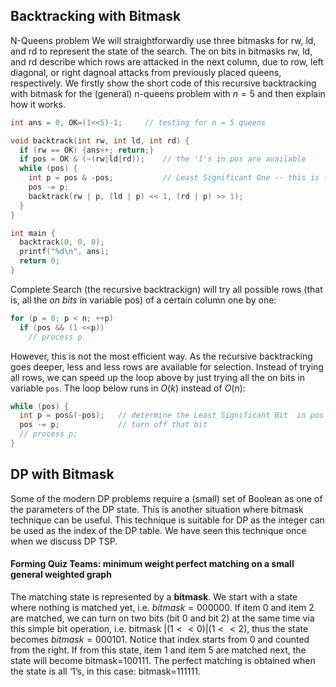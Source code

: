 ## Backtracking with Bitmask
N-Queens problem
We will straightforwardly use three bitmasks for rw, ld, and rd to represent the state of the search.
The on bits in bitmasks rw, ld, and rd describe which rows are attacked in the next column, due to row, left diagonal, or right dagnoal attacks from previously placed queens, respectively.
We firstly show the short code of this recursive backtracking with bitmask for the (general) n-queens problem with $n = 5$ and then explain how it works.
```cpp
int ans = 0, OK=(1<<5)-1;     // testing for n = 5 queens

void backtrack(int rw, int ld, int rd) {
  if (rw == OK) {ans++; return;}
  if pos = OK & (~(rw|ld|rd));    // the '1's in pos are available
  while (pos) {
    int p = pos & -pos;           // Least Significant One -- this is fast
    pos -= p;
    backtrack(rw | p, (ld | p) << 1, (rd | p) >> 1);
  }
}

int main {
  backtrack(0, 0, 0);
  printf("%d\n", ans);
  return 0;
}
```
Complete Search (the recursive backtrackign) will try all possible rows (that is, all the *on bits* in variable pos) of a certain column one by one:
```cpp
for (p = 0; p < n; ++p)
  if (pos && (1 <<p))
    // process p
```
However, this is not the most efficient way. As the recursive backtracking goes deeper, less and less rows are available for selection. Instead of trying all rows, we can speed up the loop above by just trying all the on bits in variable `pos`. The loop below runs in $O(k)$ instead of $O(n)$:
```cpp
while (pos) {
  int p = pos&(-pos);   // determine the Least Significant Bit  in pos
  pos -= p;             // turn off that bit
  // process p;
}
```
## DP with Bitmask
Some of the modern DP problems require a (small) set of Boolean as one of the parameters of the DP state. This is another situation where bitmask technique can be useful. This technique is suitable for DP as the integer can be used as the index of the DP table. We have seen this technique once when we discuss DP TSP.

#### Forming Quiz Teams: minimum weight perfect matching on a small general weighted graph
The matching state is represented by a **bitmask**. We start with a state where nothing is matched yet, i.e. $bitmask=000000$. If item 0 and item 2 are matched, we can turn on two bits (bit 0 and bit 2) at the same time via this simple bit operation, i.e. bitmask $| (1 << 0) | (1 << 2)$, thus the state becomes $bitmask=000101$. Notice that index starts from 0 and counted from the right. If from this state, item 1 and item 5 are matched next, the state will become bitmask=100111. The perfect matching is obtained when the state is all ‘1’s, in this case: bitmask=111111.
